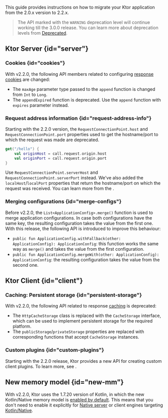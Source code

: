 [//]: # (title: Migrating from 2.0.x to 2.2.x)

<show-structure for="chapter" depth="2"/>

This guide provides instructions on how to migrate your Ktor application from the 2.0.x version to 2.2.x.

> The API marked with the `WARNING` deprecation level will continue working till the 3.0.0 release.
> You can learn more about deprecation levels from [Deprecated](https://kotlinlang.org/api/latest/jvm/stdlib/kotlin/-deprecated/).

## Ktor Server {id="server"}

### Cookies {id="cookies"}
With v2.2.0, the following API members related to configuring [response cookies](responses.md#cookies) are changed:
- The `maxAge` parameter type passed to the `append` function is changed from `Int` to `Long`.
- The `appendExpired` function is deprecated. Use the `append` function with `expires` parameter instead.



### Request address information {id="request-address-info"}

Starting with the 2.2.0 version, the `RequestConnectionPoint.host` and `RequestConnectionPoint.port` properties 
used to get the hostname/port to which the request was made are deprecated.

```kotlin
get("/hello") {
    val originHost = call.request.origin.host
    val originPort = call.request.origin.port
}

```

Use `RequestConnectionPoint.serverHost` and `RequestConnectionPoint.serverPort` instead.
We've also added the `localHost`/`localPort` properties that return the hostname/port on which the request was received. 
You can learn more from the [](forward-headers.md#original-request-information).


### Merging configurations {id="merge-configs"}
Before v2.2.0, the `List<ApplicationConfig>.merge()` function is used to merge application configurations.
In case both configurations have the same key, the resulting configuration takes the value from the first one.
With this release, the following API is introduced to improve this behaviour:
- `public fun ApplicationConfig.withFallback(other: ApplicationConfig): ApplicationConfig`: this function works the same way as `merge()` and takes the value from the first configuration.
- `public fun ApplicationConfig.mergeWith(other: ApplicationConfig): ApplicationConfig`: the resulting configuration takes the value from the second one.


## Ktor Client {id="client"}

### Caching: Persistent storage {id="persistent-storage"}

With v2.2.0, the following API related to response [caching](client-caching.md) is deprecated:
- The `HttpCacheStorage` class is replaced with the `CacheStorage` interface, which can be used to implement persistent storage for the required platform.
- The `publicStorage`/`privateStorage` properties are replaced with corresponding functions that accept `CacheStorage` instances.


### Custom plugins {id="custom-plugins"}

Starting with the 2.2.0 release, Ktor provides a new API for creating custom client plugins. 
To learn more, see [](http-client_plugins.md).


## New memory model {id="new-mm"}

With v2.2.0, Ktor uses the 1.7.20 version of Kotlin, in which the new Kotlin/Native memory model 
is [enabled by default](https://kotlinlang.org/docs/whatsnew1720.html#the-new-kotlin-native-memory-manager-enabled-by-default).
This means that you don't need to enable it explicitly for [Native server](native_server.md) or client engines targeting [Kotlin/Native](http-client_engines.md#native).
